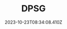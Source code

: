 ---
isIndex: false
draft: true
date: 2023-10-23T08:34:08.410Z
title: DPSG
description: Audit de performance d’un site Prestashop
hero:
  surtitle: Étude de cas
  title: DPSG, audit de performance d’un site Prestashop
blocks:
  - type: datas
    heading:
      title: Analyse de l’ancien site
      text: Grâce à Google Lighthouse qui est un outil open source permettant de
        mesurer la qualité des pages Web. Voici, ci-dessous, le test de la page
        d’accueil sur mobile.
    column: 4
    show_color: true
    show_gauge: true
    items:
      - title: Performance
        value: 47
        suffix: "%"
        limit: 100
      - title: Accessibilité
        value: 77
        suffix: "%"
        limit: 100
      - title: Meilleures pratiques
        value: 100
        suffix: "%"
        limit: 100
      - title: Référencement (SE0)
        value: 74
        suffix: "%"
        limit: 100
---